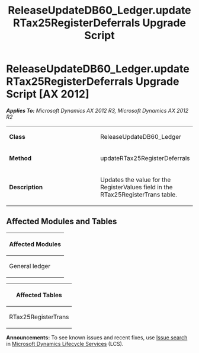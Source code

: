 ﻿---
title: ReleaseUpdateDB60_Ledger.updateRTax25RegisterDeferrals Upgrade Script
TOCTitle: ReleaseUpdateDB60_Ledger.updateRTax25RegisterDeferrals Upgrade Script
ms:assetid: 990de973-475e-f9bf-ac88-c57f231c7612
ms:mtpsurl: https://msdn.microsoft.com/en-us/library/JJ686254(v=AX.60)
ms:contentKeyID: 49709956
ms.date: 05/18/2015
mtps_version: v=AX.60
---

# ReleaseUpdateDB60\_Ledger.updateRTax25RegisterDeferrals Upgrade Script [AX 2012]


_**Applies To:** Microsoft Dynamics AX 2012 R3, Microsoft Dynamics AX 2012 R2_

<table>
<colgroup>
<col style="width: 50%" />
<col style="width: 50%" />
</colgroup>
<tbody>
<tr class="odd">
<td><p><strong>Class</strong></p></td>
<td><p>ReleaseUpdateDB60_Ledger</p></td>
</tr>
<tr class="even">
<td><p><strong>Method</strong></p></td>
<td><p>updateRTax25RegisterDeferrals</p></td>
</tr>
<tr class="odd">
<td><p><strong>Description</strong></p></td>
<td><p>Updates the value for the RegisterValues field in the RTax25RegisterTrans table.</p></td>
</tr>
</tbody>
</table>


## Affected Modules and Tables

<table>
<colgroup>
<col style="width: 100%" />
</colgroup>
<thead>
<tr class="header">
<th><p>Affected Modules</p></th>
</tr>
</thead>
<tbody>
<tr class="odd">
<td><p>General ledger</p></td>
</tr>
</tbody>
</table>


<table>
<colgroup>
<col style="width: 100%" />
</colgroup>
<thead>
<tr class="header">
<th><p>Affected Tables</p></th>
</tr>
</thead>
<tbody>
<tr class="odd">
<td><p>RTax25RegisterTrans</p></td>
</tr>
</tbody>
</table>

  
**Announcements:** To see known issues and recent fixes, use [Issue search](http://go.microsoft.com/fwlink/?linkid=389258) in [Microsoft Dynamics Lifecycle Services](http://go.microsoft.com/fwlink/?linkid=306505) (LCS).

